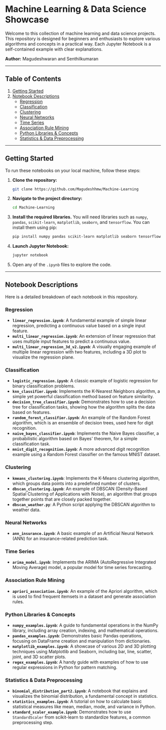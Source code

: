 # Machine Learning & Data Science Showcase

Welcome to this collection of machine learning and data science projects. This repository is designed for beginners and enthusiasts to explore various algorithms and concepts in a practical way. Each Jupyter Notebook is a self-contained example with clear explanations.

**Author:** Magudeshwaran and Senthilkumaran

---

## Table of Contents

1.  [Getting Started](#getting-started)
2.  [Notebook Descriptions](#notebook-descriptions)
    *   [Regression](#regression)
    *   [Classification](#classification)
    *   [Clustering](#clustering)
    *   [Neural Networks](#neural-networks)
    *   [Time Series](#time-series)
    *   [Association Rule Mining](#association-rule-mining)
    *   [Python Libraries & Concepts](#python-libraries--concepts)
    *   [Statistics & Data Preprocessing](#statistics--data-preprocessing)

---

## Getting Started

To run these notebooks on your local machine, follow these steps:

1.  **Clone the repository:**
    ```bash
    git clone https://github.com/Magudeshhmw/Machine-Learning
    ```
2.  **Navigate to the project directory:**
    ```bash
    cd Machine-Learning
    ```
3.  **Install the required libraries.** You will need libraries such as `numpy`, `pandas`, `scikit-learn`, `matplotlib`, `seaborn`, and `tensorflow`. You can install them using pip:
    ```bash
    pip install numpy pandas scikit-learn matplotlib seaborn tensorflow
    ```
4.  **Launch Jupyter Notebook:**
    ```bash
    jupyter notebook
    ```
5.  Open any of the `.ipynb` files to explore the code.

---

## Notebook Descriptions

Here is a detailed breakdown of each notebook in this repository.

### Regression

*   **`linear_regression.ipynb`**: A fundamental example of simple linear regression, predicting a continuous value based on a single input feature.
*   **`multi_linear_regression.ipynb`**: An extension of linear regression that uses multiple input features to predict a continuous value.
*   **`multi_linear_regression_3d_v2.ipynb`**: A visually engaging example of multiple linear regression with two features, including a 3D plot to visualize the regression plane.

### Classification

*   **`logistic_regression.ipynb`**: A classic example of logistic regression for binary classification problems.
*   **`knn_classifier.ipynb`**: Implements the K-Nearest Neighbors algorithm, a simple yet powerful classification method based on feature similarity.
*   **`decision_tree_classifier.ipynb`**: Demonstrates how to use a decision tree for classification tasks, showing how the algorithm splits the data based on features.
*   **`random_forest_classifier.ipynb`**: An example of the Random Forest algorithm, which is an ensemble of decision trees, used here for digit recognition.
*   **`naive_bayes_classifier.ipynb`**: Implements the Naive Bayes classifier, a probabilistic algorithm based on Bayes' theorem, for a simple classification task.
*   **`mnist_digit_recognition.ipynb`**: A more advanced digit recognition example using a Random Forest classifier on the famous MNIST dataset.

### Clustering

*   **`kmeans_clustering.ipynb`**: Implements the K-Means clustering algorithm, which groups data points into a predefined number of clusters.
*   **`dbscan_clustering.ipynb`**: An example of DBSCAN (Density-Based Spatial Clustering of Applications with Noise), an algorithm that groups together points that are closely packed together.
*   **`dbscan_weather.py`**: A Python script applying the DBSCAN algorithm to weather data.

### Neural Networks

*   **`ann_insurance.ipynb`**: A basic example of an Artificial Neural Network (ANN) for an insurance-related prediction task.

### Time Series

*   **`arima_model.ipynb`**: Implements the ARIMA (AutoRegressive Integrated Moving Average) model, a popular model for time series forecasting.

### Association Rule Mining

*   **`apriori_association.ipynb`**: An example of the Apriori algorithm, which is used to find frequent itemsets in a dataset and generate association rules.

### Python Libraries & Concepts

*   **`numpy_examples.ipynb`**: A guide to fundamental operations in the NumPy library, including array creation, indexing, and mathematical operations.
*   **`pandas_examples.ipynb`**: Demonstrates basic Pandas operations, focusing on DataFrame creation and manipulation from dictionaries.
*   **`matplotlib_examples.ipynb`**: A showcase of various 2D and 3D plotting techniques using Matplotlib and Seaborn, including bar, line, scatter, joint, and 3D scatter plots.
*   **`regex_examples.ipynb`**: A handy guide with examples of how to use regular expressions in Python for pattern matching.

### Statistics & Data Preprocessing

*   **`binomial_distribution_part2.ipynb`**: A notebook that explains and visualizes the binomial distribution, a fundamental concept in statistics.
*   **`statistics_examples.ipynb`**: A tutorial on how to calculate basic statistical measures like mean, median, mode, and variance in Python.
*   **`standard_scaler_example.ipynb`**: Demonstrates how to use `StandardScaler` from scikit-learn to standardize features, a common preprocessing step.
